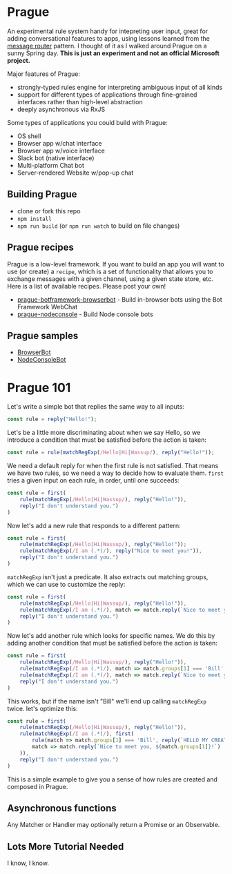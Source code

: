 # Prague

An experimental rule system handy for intepreting user input, great for adding conversational features to apps, using lessons learned from the [message router](http://www.enterpriseintegrationpatterns.com/patterns/messaging/MessageRoutingIntro.html) pattern. I thought of it as I walked around Prague on a sunny Spring day. **This is just an experiment and not an official Microsoft project.**

Major features of Prague:
* strongly-typed rules engine for interpreting ambiguous input of all kinds
* support for different types of applications through fine-grained interfaces rather than high-level abstraction
* deeply asynchronous via RxJS

Some types of applications you could build with Prague:
* OS shell
* Browser app w/chat interface
* Browser app w/voice interface
* Slack bot (native interface)
* Multi-platform Chat bot
* Server-rendered Website w/pop-up chat

## Building Prague

* clone or fork this repo
* `npm install`
* `npm run build` (or `npm run watch` to build on file changes)

## Prague recipes

Prague is a low-level framework. If you want to build an app you will want to use (or create) a `recipe`, which is a set of functionality that allows you to exchange messages with a given channel, using a given state store, etc. Here is a list of available recipes. Please post your own!

* [prague-botframework-browserbot](https://www.npmjs.com/package/prague-botframework-browserbot) - Build in-browser bots using the Bot Framework WebChat
* [prague-nodeconsole](https://www.npmjs.com/package/prague-nodeconsole) - Build Node console bots

## Prague samples

* [BrowserBot](https://github.com/billba/BrowserBot)
* [NodeConsoleBot](https://github.com/billba/NodeConsoleBot)

# Prague 101

Let's write a simple bot that replies the same way to all inputs:

```typescript
const rule = reply("Hello!");
```

Let's be a little more discriminating about when we say Hello, so we introduce a condition that must be satisfied before the action is taken:

```typescript
const rule = rule(matchRegExp(/Hello|Hi|Wassup/), reply("Hello!"));
```

We need a default reply for when the first rule is not satisfied. That means we have two rules, so we need a way to decide how to evaluate them. `first` tries a given input on each rule, in order, until one succeeds:

```typescript
const rule = first(
    rule(matchRegExp(/Hello|Hi|Wassup/), reply("Hello!")),
    reply("I don't understand you.")
)
```

Now let's add a new rule that responds to a different pattern:

```typescript
const rule = first(
    rule(matchRegExp(/Hello|Hi|Wassup/), reply("Hello!"));
    rule(matchRegExp(/I am (.*)/), reply("Nice to meet you!")),
    reply("I don't understand you.")
)
```

`matchRegExp` isn't just a predicate. It also extracts out matching groups, which we can use to customize the reply:

```typescript
const rule = first(
    rule(matchRegExp(/Hello|Hi|Wassup/), reply("Hello!")),
    rule(matchRegExp(/I am (.*)/), match => match.reply(`Nice to meet you, ${match.groups[1]}!`)),
    reply("I don't understand you.")
)
```

Now let's add another rule which looks for specific names. We do this by adding another condition that must be satisfied before the action is taken:

```typescript
const rule = first(
    rule(matchRegExp(/Hello|Hi|Wassup/), reply("Hello!")),
    rule(matchRegExp(/I am (.*)/), match => match.groups[1] === 'Bill', reply(`HELLO MY CREATOR`)),
    rule(matchRegExp(/I am (.*)/), match => match.reply(`Nice to meet you, ${match.groups[1]}!`)),
    reply("I don't understand you.")
)
```

This works, but if the name isn't "Bill" we'll end up calling `matchRegExp` twice. let's optimize this:

```typescript
const rule = first(
    rule(matchRegExp(/Hello|Hi|Wassup/), reply("Hello!")),
    rule(matchRegExp(/I am (.*)/), first(
        rule(match => match.groups[1] === 'Bill', reply(`HELLO MY CREATOR`)),
        match => match.reply(`Nice to meet you, ${match.groups[1]}!`)
    )),
    reply("I don't understand you.")
)
```

This is a simple example to give you a sense of how rules are created and composed in Prague.

## Asynchronous functions

Any Matcher or Handler may optionally return a Promise or an Observable.

## Lots More Tutorial Needed

I know, I know.
